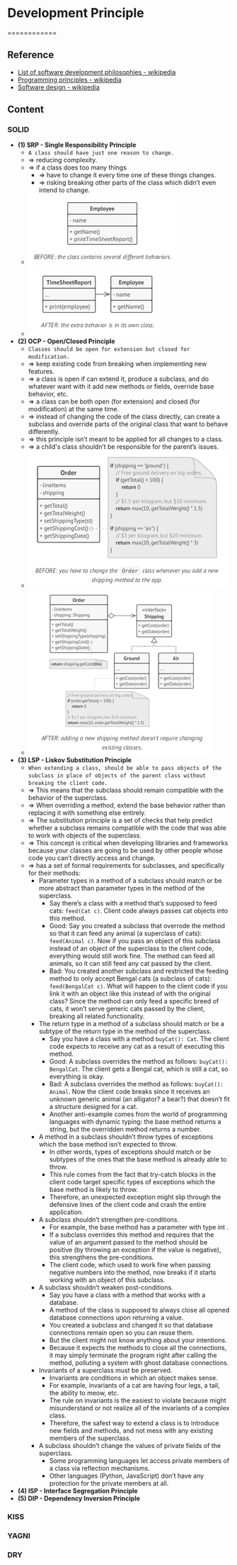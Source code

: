 # Development Principle
============


## Reference

* [List of software development philosophies - wikipedia](https://en.wikipedia.org/wiki/List_of_software_development_philosophies)
* [Programming principles - wikipedia](https://en.wikipedia.org/wiki/Category:Programming_principles)
* [Software design - wikipedia](https://en.wikipedia.org/wiki/Software_design)


## Content


### SOLID

* **(1) SRP - Single Responsibility Principle**
  * `A class should have just one reason to change.`
  * => reducing complexity. 
  * => if a class does too many things
    * => have to change it every time one of these things changes. 
    * => risking breaking other parts of the class which didn’t even intend to change.
  * ![SRP - Before](srp-before.png)
  * ![SRP - After](srp-after.png)
* **(2) OCP - Open/Closed Principle**
  * `Classes should be open for extension but closed for modification.`
  * => keep existing code from breaking when implementing new features.
  * => a class is open if can extend it, produce a subclass, and do whatever want with it add new methods or fields, override base behavior, etc. 
  * => a class can be both open (for extension) and closed (for modification) at the same time.
  * => instead of changing the code of the class directly, can create a subclass and override parts of the original class that want to behave differently. 
  * => this principle isn’t meant to be applied for all changes to a class. 
  * => a child's class shouldn’t be responsible for the parent’s issues.
  * ![OCP - Before](ocp-before.png)
  * ![OCP - After](ocp-after.png)
* **(3) LSP - Liskov Substitution Principle**
  * `When extending a class, should be able to pass objects of the subclass in place of objects of the parent class without breaking the client code.`
  * => This means that the subclass should remain compatible with the behavior of the superclass. 
  * => When overriding a method, extend the base behavior rather than replacing it with something else entirely.
  * => The substitution principle is a set of checks that help predict whether a subclass remains compatible with the code that was able to work with objects of the superclass. 
  * => This concept is critical when developing libraries and frameworks because your classes are going to be used by other people whose code you can’t directly access and change.
  * => has a set of formal requirements for subclasses, and specifically for their methods:
    * Parameter types in a method of a subclass should match or be more abstract than parameter types in the method of the superclass. 
      * Say there’s a class with a method that’s supposed to feed cats: `feed(Cat c)`. Client code always passes cat objects into this method.
      * Good: Say you created a subclass that overrode the method so that it can feed any animal (a superclass of cats): `feed(Animal c)`. Now if you pass an object of this subclass instead of an object of the superclass to the client code, everything would still work fine. The method can feed all animals, so it can still feed any cat passed by the client.
      * Bad: You created another subclass and restricted the feeding method to only accept Bengal cats (a subclass of cats): `feed(BengalCat c)`. What will happen to the client code if you link it with an object like this instead of with the original class? Since the method can only feed a specific breed of cats, it won’t serve generic cats passed by the client, breaking all related functionality.
    * The return type in a method of a subclass should match or be a subtype of the return type in the method of the superclass.
      * Say you have a class with a method `buyCat(): Cat`. The client code expects to receive any cat as a result of executing this method.
      * Good: A subclass overrides the method as follows: `buyCat(): BengalCat`. The client gets a Bengal cat, which is still a cat, so everything is okay.
      *  Bad: A subclass overrides the method as follows: `buyCat(): Animal`. Now the client code breaks since it receives an unknown generic animal (an alligator? a bear?) that doesn’t fit a structure designed for a cat.
      * Another anti-example comes from the world of programming languages with dynamic typing: the base method returns a string, but the overridden method returns a number.
    * A method in a subclass shouldn’t throw types of exceptions which the base method isn’t expected to throw. 
      * In other words, types of exceptions should match or be subtypes of the ones that the base method is already able to throw. 
      * This rule comes from the fact that try-catch blocks in the client code target specific types of exceptions which the base method is likely to throw. 
      * Therefore, an unexpected exception might slip through the defensive lines of the client code and crash the entire application.
    * A subclass shouldn’t strengthen pre-conditions. 
      * For example, the base method has a parameter with type int .
      * If a subclass overrides this method and requires that the value of an argument passed to the method should be positive (by throwing an exception if the value is negative), this strengthens the pre-conditions. 
      * The client code, which used to work fine when passing negative numbers into the method, now breaks if it starts working with an object of this subclass.
    * A subclass shouldn’t weaken post-conditions. 
      * Say you have a class with a method that works with a database. 
      * A method of the class is supposed to always close all opened database connections upon returning a value.
      * You created a subclass and changed it so that database connections remain open so you can reuse them. 
      * But the client might not know anything about your intentions.
      * Because it expects the methods to close all the connections, it may simply terminate the program right after calling the method, polluting a system with ghost database connections.
    * Invariants of a superclass must be preserved. 
      * Invariants are conditions in which an object makes sense. 
      * For example, invariants of a cat are having four legs, a tail, the ability to meow, etc. 
      * The rule on invariants is the easiest to violate because might misunderstand or not realize all of the invariants of a complex class. 
      * Therefore, the safest way to extend a class is to introduce new fields and methods, and not mess with any existing members of the superclass. 
    * A subclass shouldn’t change the values of private fields of the superclass. 
      * Some programming languages let access private members of a class via reflection mechanisms. 
      * Other languages (Python, JavaScript) don’t have any protection for the private members at all.
* **(4) ISP - Interface Segregation Principle**
* **(5) DIP - Dependency Inversion Principle**


### KISS


### YAGNI


### DRY

